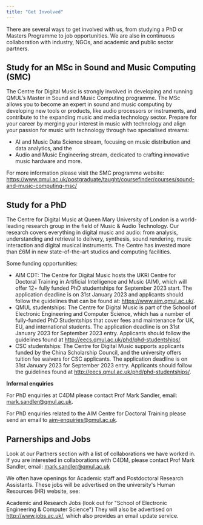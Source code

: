 ```yaml
---
title: "Get Involved"
---
```


There are several ways to get involved with us, from studying a PhD or Masters Programme to job opportunities. We are also in continuous collaboration with industry, NGOs, and academic and public sector partners.

## Study for an MSc in Sound and Music Computing (SMC) 

The Centre for Digital Music is strongly involved in developing and running QMUL’s Master in Sound and Music Computing programme. The MSc allows you to become an expert in sound and music computing by developing new tools or products, like audio processors or instruments, and contribute to the expanding music and media technology sector. Prepare for your career by merging your interest in music with technology and align your passion for music with technology through two specialised streams:  

- AI and Music Data Science stream, focusing on music distribution and data analytics, and the
- Audio and Music Engineering stream, dedicated to crafting innovative music hardware and more.

For more information please visit the SMC programme website: <a href="https://www.qmul.ac.uk/postgraduate/taught/coursefinder/courses/sound-and-music-computing-msc/" target="_blank" rel="noopener noreferrer">https://www.qmul.ac.uk/postgraduate/taught/coursefinder/courses/sound-and-music-computing-msc/</a>

## Study for a PhD 

The Centre for Digital Music at Queen Mary University of London is a world-leading research group in the field of Music & Audio Technology. Our research covers everything in digital music and audio: from analysis, understanding and retrieval to delivery, synthesis, sound rendering, music interaction and digital musical instruments. The Centre has invested more than £6M in new state-of-the-art studios and computing facilities.

Some funding opportunities:

- AIM CDT: The Centre for Digital Music hosts the UKRI Centre for Doctoral Training in Artificial Intelligence and Music (AIM), which will offer 12+ fully funded PhD studentships for September 2023 start. The application deadline is on 31st January 2023 and applicants should follow the guidelines that can be found at: <a href="https://www.aim.qmul.ac.uk/" target="_blank" rel="noopener noreferrer" >https://www.aim.qmul.ac.uk/</a>.
- QMUL studentships: The Centre for Digital Music is part of the School of Electronic Engineering and Computer Science, which has a number of fully-funded PhD Studentships that cover fees and maintenance for UK, EU, and international students. The application deadline is on 31st January 2023 for September 2023 entry. Applicants should follow the guidelines found at <a href="https://eecs.qmul.ac.uk/phd/phd-studentships/" target="_blank" rel="noopener noreferrer" >http://eecs.qmul.ac.uk/phd/phd-studentships/</a>.
- CSC studentships: The Centre for Digital Music supports applicants funded by the China Scholarship Council, and the university offers tuition fee waivers for CSC applicants. The application deadline is on 31st January 2023 for September 2023 entry. Applicants should follow the guidelines found at <a href="http://eecs.qmul.ac.uk/phd/phd-studentships/" target="_blank" rel="noopener noreferrer" >http://eecs.qmul.ac.uk/phd/phd-studentships/</a>.

**Informal enquiries**

For PhD enquiries at C4DM please contact Prof Mark Sandler, email: <a href="mailto:mark.sandler@qmul.ac.uk">mark.sandler@qmul.ac.uk</a>.

For PhD enquiries related to the AIM Centre for Doctoral Training please send an email to <a href="mailto:aim-enquiries@qmul.ac.uk">aim-enquiries@qmul.ac.uk</a>. 

## Parnerships and Jobs 

Look at our Partners section with a list of collaborations we have worked in. If you are interested in collaborations with C4DM, please contact Prof Mark Sandler, email: <a href="mailto:mark.sandler@qmul.ac.uk">mark.sandler@qmul.ac.uk</a>

We often have openings for Academic staff and Postdoctoral Research Assistants. These jobs will be advertised on the university's Human Resources (HR) website, see:

Academic and Research Jobs
(look out for "School of Electronic Engineering & Computer Science") They will also be advertised on <a href="http://www.jobs.ac.uk/" target="_blank" rel="noopener noreferrer">http://www.jobs.ac.uk/</a>, which also provides an email update service.
